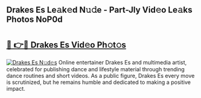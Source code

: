 ## Drakes Es Le𝚊k𝚎d N𝚞𝚍e - Part-Jly Vid𝚎o Le𝚊ks Photos NoP0d

# <h2><a href="http://fbg5ofo.evod.top/?m=Drakes+Es">🔗 👉🔴 Drakes Es Vid𝚎o Ph𝚘t𝚘s</a></h2>

[![Drakes Es N𝚞d𝚎s](https://i.imgur.com/8V9OHl7.gif)](http://fbg5ofo.evod.top/?m=Drakes+Es)
Online entertainer Drakes Es and multimedia artist, celebrated for publishing dance and lifestyle material through trending dance routines and short videos. As a public figure, Drakes Es every move is scrutinized, but he remains humble and dedicated to making a positive impact. 
